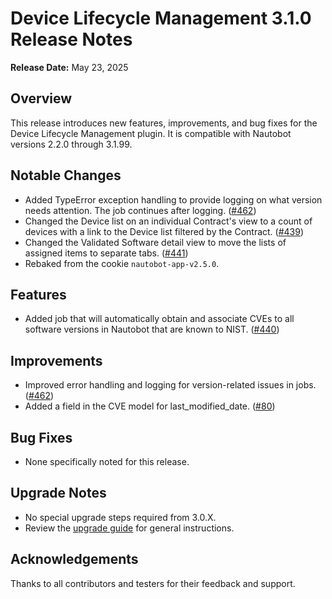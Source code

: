 # Device Lifecycle Management 3.1.0 Release Notes

**Release Date:** May 23, 2025

## Overview
This release introduces new features, improvements, and bug fixes for the Device Lifecycle Management plugin. It is compatible with Nautobot versions 2.2.0 through 3.1.99.

## Notable Changes

- Added TypeError exception handling to provide logging on what version needs attention. The job continues after logging. ([#462](https://github.com/your-org/nautobot-plugin-device-lifecycle-mgmt/pull/462))
- Changed the Device list on an individual Contract's view to a count of devices with a link to the Device list filtered by the Contract. ([#439](https://github.com/your-org/nautobot-plugin-device-lifecycle-mgmt/pull/439))
- Changed the Validated Software detail view to move the lists of assigned items to separate tabs. ([#441](https://github.com/your-org/nautobot-plugin-device-lifecycle-mgmt/pull/441))
- Rebaked from the cookie `nautobot-app-v2.5.0`.

## Features

- Added job that will automatically obtain and associate CVEs to all software versions in Nautobot that are known to NIST. ([#440](https://github.com/your-org/nautobot-plugin-device-lifecycle-mgmt/pull/440))

## Improvements

- Improved error handling and logging for version-related issues in jobs. ([#462](https://github.com/your-org/nautobot-plugin-device-lifecycle-mgmt/pull/462))
- Added a field in the CVE model for last_modified_date. ([#80](https://github.com/your-org/nautobot-plugin-device-lifecycle-mgmt/pull/80))

## Bug Fixes
- None specifically noted for this release.

## Upgrade Notes
- No special upgrade steps required from 3.0.X.
- Review the [upgrade guide](../upgrade.md) for general instructions.

## Acknowledgements
Thanks to all contributors and testers for their feedback and support.

